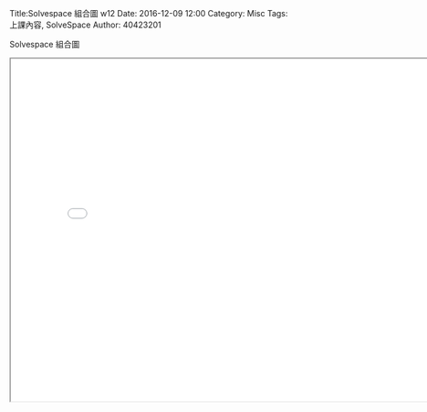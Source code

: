 Title:Solvespace 組合圖 w12
Date: 2016-12-09 12:00
Category: Misc
Tags: 上課內容, SolveSpace
Author: 40423201
 
 <p>Solvespace 組合圖</p>   
     <iframe src="./../40423201/40423201.html" width="800" height="600"></iframe>